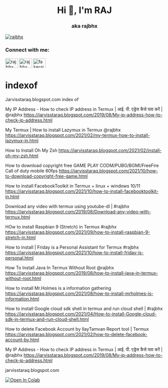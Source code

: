 
<h1 align="center">Hi 👋, I'm RAJ</h1>
<h3 align="center">aka rajbhx</h3>

<p align="left"> <a href="https://twitter.com/rajbhx" target="blank"><img src="https://img.shields.io/twitter/follow/rajbhx?logo=twitter&style=for-the-badge" alt="rajbhx" /></a> </p>

<h3 align="left">Connect with me:</h3>
<p align="left">
<a href="https://twitter.com/rajbhx" target="blank"><img align="center" src="https://raw.githubusercontent.com/rahuldkjain/github-profile-readme-generator/master/src/images/icons/Social/twitter.svg" alt="rajbhx" height="30" width="40" /></a>
<a href="https://fb.com/rajbhx" target="blank"><img align="center" src="https://raw.githubusercontent.com/rahuldkjain/github-profile-readme-generator/master/src/images/icons/Social/facebook.svg" alt="rajbhx" height="30" width="40" /></a>
<a href="https://instagram.com/fakerajbhx" target="blank"><img align="center" src="https://raw.githubusercontent.com/rahuldkjain/github-profile-readme-generator/master/src/images/icons/Social/instagram.svg" alt="fakerajbhx" height="30" width="40" /></a>
</p>






# indexof
Jarvisstaraq.blogspot.com index of

My IP Address - How to check IP address in Termux | आई. पी. एड्रेस कैसे पता करें | @rajbhx 
https://jarvisstaraq.blogspot.com/2019/08/My-ip-address-how-to-check-ip-address.html

My Termux | How to install Lazymux in Termux @rajbhx
https://jarvisstaraq.blogspot.com/2021/02/my-termux-how-to-install-lazymux-in.html

How to Install Oh My Zsh
https://jarvisstaraq.blogspot.com/2021/02/install-oh-my-zsh.html

How to download copyright free GAME PLAY CODM/PUBG/BGMI/FreeFire Call of duty mobile 60fps 
https://jarvisstaraq.blogspot.com/2021/10/how-to-download-copyright-free-game.html

How to install FacebookToolkit in Termux + linux + windows 10/11
https://jarvisstaraq.blogspot.com/2021/10/how-to-install-facebooktoolkit-in.html

Download any video with termux using youtube-dl | #rajbhx
https://jarvisstaraq.blogspot.com/2019/08/Download-any-video-with-termux.html

HOw to install Raspbian 9 (Stretch) in Termux #rajbhx
https://jarvisstaraq.blogspot.com/2021/09/how-to-install-raspbian-9-stretch-in.html

How to install | Friday is a Personal Assistant for Termux #rajbhx 
https://jarvisstaraq.blogspot.com/2021/10/how-to-install-friday-is-personal.html

How To Install Java In Termux Without Root @rajbhx
https://jarvisstaraq.blogspot.com/2019/08/how-to-install-java-in-termux-without-root.html

How to install Mr.Holmes is a information gathering
https://jarvisstaraq.blogspot.com/2021/08/how-to-install-mrholmes-is-information.html

How to install Google cloud sdk shell in termux and run cloud shell | #rajbhx
https://jarvisstaraq.blogspot.com/2021/04/How-to-install-Google-cloud-sdk-in-termux-and-run-cloud-shell.html

How to delete Facebook Account by IlayTamvan Report tool | Termux
https://jarvisstaraq.blogspot.com/2021/02/how-to-delete-facebook-account-by.html

My IP Address - How to check IP address in Termux | आई. पी. एड्रेस कैसे पता करें | @rajbhx 
https://jarvisstaraq.blogspot.com/2019/08/My-ip-address-how-to-check-ip-address.html

jarvisstaraq.blogspot.com

<a href="https://colab.research.google.com/github/rajbhx/main/blob/main/biplobsd%20by%20nomachine.ipynb"><img data-canonical-src="https://colab.research.google.com/assets/colab-badge.svg" alt="Open In Colab" src="https://camo.githubusercontent.com/84f0493939e0c4de4e6dbe113251b4bfb5353e57134ffd9fcab6b8714514d4d1/68747470733a2f2f636f6c61622e72657365617263682e676f6f676c652e636f6d2f6173736574732f636f6c61622d62616467652e737667"></a>

